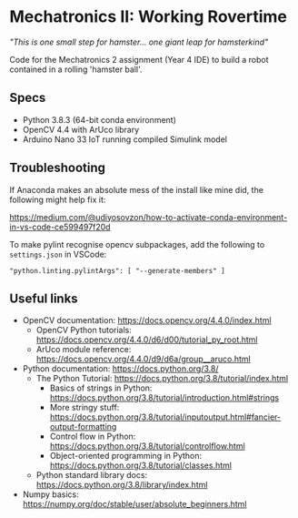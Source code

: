 # Mechatronics II: Working Rovertime

_"This is one small step for hamster... one giant leap for hamsterkind"_

Code for the Mechatronics 2 assignment (Year 4 IDE) to build a robot contained in a rolling 'hamster ball'.

## Specs

- Python 3.8.3 (64-bit conda environment)
- OpenCV 4.4 with ArUco library
- Arduino Nano 33 IoT running compiled Simulink model

## Troubleshooting

If Anaconda makes an absolute mess of the install like mine did, the following might help fix it:

https://medium.com/@udiyosovzon/how-to-activate-conda-environment-in-vs-code-ce599497f20d

To make pylint recognise opencv subpackages, add the following to `settings.json` in VSCode:
```
"python.linting.pylintArgs": [ "--generate-members" ]
```

## Useful links

- OpenCV documentation: https://docs.opencv.org/4.4.0/index.html
  - OpenCV Python tutorials: https://docs.opencv.org/4.4.0/d6/d00/tutorial_py_root.html
  - ArUco module reference: https://docs.opencv.org/4.4.0/d9/d6a/group__aruco.html
- Python documentation: https://docs.python.org/3.8/
  - The Python Tutorial: https://docs.python.org/3.8/tutorial/index.html
    - Basics of strings in Python: https://docs.python.org/3.8/tutorial/introduction.html#strings
    - More stringy stuff: https://docs.python.org/3.8/tutorial/inputoutput.html#fancier-output-formatting
    - Control flow in Python: https://docs.python.org/3.8/tutorial/controlflow.html
    - Object-oriented programming in Python: https://docs.python.org/3.8/tutorial/classes.html
  - Python standard library docs: https://docs.python.org/3.8/library/index.html
- Numpy basics: https://numpy.org/doc/stable/user/absolute_beginners.html
